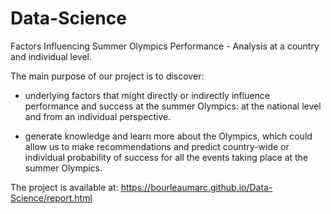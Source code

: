 # Data-Science
Factors Influencing Summer Olympics Performance - Analysis at a country and individual level.

The main purpose of our project is to discover:

- underlying factors that might directly or indirectly influence performance and success at the summer Olympics: at the national level and from an individual perspective.
  
- generate knowledge and learn more about the Olympics, which could allow us to make recommendations and predict country-wide or individual probability of success for all the events taking place at the summer Olympics.


The project is available at: https://bourleaumarc.github.io/Data-Science/report.html 
